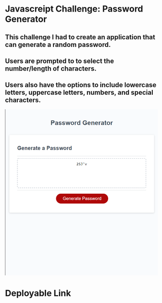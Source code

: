 # Javascreipt Challenge: Password Generator

## This challenge I had to create an application that can generate a random password. 
## Users are prompted to to select the number/length of characters. 
## Users also have the options to include lowercase letters, uppercase letters, numbers, and special characters. 

![PasswordGeneratorScreenshot](./IMG/PswdGenerator.png)

# Deployable Link
